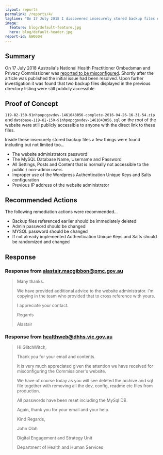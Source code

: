 ```yaml
---
layout: reports
permalink: /reports/4/
tagline: "On 17 July 2018 I discovered insecurely stored backup files on an Australian Government website."
image:
  feature: blog/default-feature.jpg
  hero: blog/default-header.jpg
report-id: GW0004
---
```


## Summary
On 17 July 2018 Australia's National Health Practitioner Ombudsman and Privacy Commissioner was [reported to be misconfigured](https://www.smh.com.au/technology/government-left-red-faced-by-health-privacy-commissioner-s-website-bungle-20180717-p4zs1t.html). Shortly after the article was published the initial issue had been resolved. Upon furher investigation it was found that two backup files displayed in the previous directory listing were still publicly accessible.

## Proof of Concept

`119-82-150-91nhpopcgovdev-1461043056-complete-2016-04-26-16-31-54.zip` and `database-119-82-150-91nhpopcgovdev-1461043056.sql` on the root of the website were still publicly accessible to anyone with the direct link to these files.

Inside these insecurely stored backup files a few things were found including but not limited too...

 - The website administrators password
 - The MySQL Database Name, Username and Password
 - All Settings, Posts and Content that is normally not accessible to the public / non-admin users
 - Improper use of the Wordpress Authentication Unique Keys and Salts configuration
 - Previous IP address of the website administrator

## Recommended Actions

The following remediation actions were recommended...

 - Backup files referenced earlier should be immediately deleted
 - Admin password should be changed
 - MYSQL password should be changed
 - If not already implemented Authentication Unique Keys and Salts should be randomized and changed

## Response

### Response from alastair.macgibbon@pmc.gov.au
>Many thanks.
>
>We have provided additional advice to the website administrator. I’m copying in the team who provided that to cross reference with yours.
>
>I appreciate your contact.
>
>Regards
>
>Alastair

### Response from healthweb@dhhs.vic.gov.au
>Hi GlitchWitch,
>
>Thank you for your email and contents.
>
>It is very much appreciated given the attention we have received for misconfiguring the Commissioner's website.
>
>We have of course today as you will see deleted the archive and sql file together with removing all the dev, config, readme etc files from production.
>
>All passwords have been reset including the MySql DB.
>
>Again, thank you for your email and your help.
>
>Kind Regards,
>
>John Olah
>
>Digital Engagement and Strategy Unit
>
>Department of Health and Human Services
